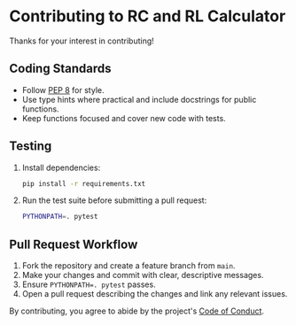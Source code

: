 # Contributing to RC and RL Calculator

Thanks for your interest in contributing!

## Coding Standards
- Follow [PEP 8](https://peps.python.org/pep-0008/) for style.
- Use type hints where practical and include docstrings for public functions.
- Keep functions focused and cover new code with tests.

## Testing
1. Install dependencies:
   ```bash
   pip install -r requirements.txt
   ```
2. Run the test suite before submitting a pull request:
   ```bash
   PYTHONPATH=. pytest
   ```

## Pull Request Workflow
1. Fork the repository and create a feature branch from `main`.
2. Make your changes and commit with clear, descriptive messages.
3. Ensure `PYTHONPATH=. pytest` passes.
4. Open a pull request describing the changes and link any relevant issues.

By contributing, you agree to abide by the project's [Code of Conduct](CODE_OF_CONDUCT.md).
